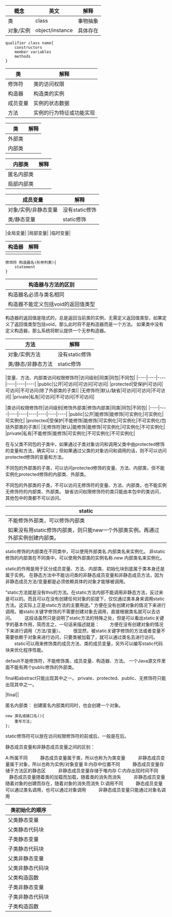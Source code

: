 
|概念|英文|解释|
|----|----|----|
|类|class|事物抽象|
|对象/实例|object/instance|具体存在|

```
qualifier class name{
	constructors
	member variables
	methods
}
```

|类|解释|
|----|----|
|修饰符|类的访问权限|
|构造器|构造类的实例|
|成员变量|实例的状态数据|
|方法|实例的行为特征或功能实现|


|类|解释|
|----|----|
|外部类||
|内部类||

|内部类|解释|
|----|----|
|匿名内部类||
|局部内部类||



|成员变量|解释|
|----|----|
|对象/实例/非静态变量|没有static修饰|
|类/静态变量|static修饰|


|全局变量|
|局部变量|
|临时变量|

|构造器|解释|
|----|----|
|||
```
修饰符 构造器名(形参列表){
	statement
}
```

|构造器与方法的区别|
|----|
|构造器名必须与类名相同|
|构造器不能定义包括void的返回值类型|

构造器的返回值是隐式的，总是返回当前类的实例，无需定义返回值类型，如果定义了返回值类型包括void，那么此时将不是构造器而是一个方法。
如果类中没有定义构造器，那么系统将默认提供一个无参构造器。


|方法|解释|
|----|----|
|对象/实例方法|没有static修饰|
|类/静态/非静态方法|static修饰|


|变量、方法、内部类访问权限修饰符|访问级别|同类|同包|不同包|
|----|----|----|----|----|----|
|public|公开|可访问|可访问|可访问|
|protected|受保护|可访问|可访问|不可访问(除了外部类的子类)|
|无修饰符|默认/缺省|可访问|可访问|不可访问|
|private|私有|可访问|不可访问|不可访问|




|类访问权限修饰符|访问级别|修饰外部类|修饰内部类|同类|同包|不同包|
|----|----|----|----|----|----|----|----|
|public|公开|能修饰|能修饰|可实例化|可实例化|可实例化|
|protected|受保护|不能修饰|能修饰|可实例化|可实例化|不可实例化(包括外部类的子类)|
|无修饰符|默认|能修饰|能修饰|可实例化|可实例化|不可实例化|
|private|私有|不能修饰|能修饰|可实例化|不可实例化|不可实例化|


在与父类不同包的子类中，如果通过子类对象访问和调用父类中由protected修饰的变量和方法，确实可以；但如果通过父类的对象访问和调用的话，则不可以访问protected修饰的变量和方法。

不同包的外部类的子类，可以访问protected修饰的变量、方法、内部类，但不能实例化protected修饰的内部类、外部类。

不同包的外部类的子类，不可以访问无修饰符的变量、方法、内部类，也不能实例无修饰符的内部类、外部类。
缺省访问权限修饰符的类只能由本包中的类访问，其他包中的类都不可以访问。



|static|
|----|
|不能修饰外部类，可以修饰内部类|
|如果没有用static修饰内部类，则只能new一个外部类实例。再通过外部实例创建内部类。|



static修饰的内部类在不同类中，可以使用外部类名.内部类名来实例化。
非static修饰的内部类在不同类中，可以使用外部类的实例名称.new 内部类名来实例化。



static的作用是用于区分成员变量、方法、内部类、初始化块到底属于类本身还是属于实例。
在静态方法中不能访问类的非静态成员变量和非静态成员方法，因为非静态成员方法/变量都是必须依赖具体的对象才能够被调用。

“static方法就是没有this的方法。在static方法内部不能调用非静态方法，反过来是可以的。而且可以在没有创建任何对象的前提下，仅仅通过类本身来调用static方法。这实际上正是static方法的主要用途。”
方便在没有创建对象的情况下来进行调用。被static关键字修饰的不需要创建对象去调用，直接根据类名就可以去访问。
　　这段话虽然只是说明了static方法的特殊之处，但是可以看出static关键字的基本作用，简而言之，一句话来描述就是：
　　方便在没有创建对象的情况下来进行调用（方法/变量）。
　　很显然，被static关键字修饰的方法或者变量不需要依赖于对象来进行访问，只要类被加载了，就可以通过类名去进行访问。
　　static可以用来修饰类的成员方法、类的成员变量，另外可以编写static代码块来优化程序性能。



default不是修饰符，不能修饰类、成员变量、构造器、方法。
一个Java源文件里面不能有两个public修饰的外部类。

final和abstract只能出现其中之一。
private、protected、public、无修饰符只能出现其中之一。

|final||


匿名内部类：
创建匿名内部类的同时，也会创建一个对象。

```
new 类名或接口名(){
    重写方法;
};
```




static修饰符可以放在访问权限修饰符的前或后，一般是在后。



静态成员变量和非静态成员变量之间的区别：

A:所属不同
         静态成员变量属于类，所以也称为为类变量
         非静态成员变量属于对象，所以也称为实例/对象变量
B:内存中位置不同
         静态成员变量存储于方法区的静态区
         非静态成员变量存储于堆内存
C:内存出现时间不同
         静态成员变量随着类的加载而加载，随着类的消失而消失
         非静态成员变量随着对象的创建而存在，随着对象的消失而消失
D:调用不同
         静态成员变量可以通过类名调用，也可以通过对象调用
         非静态成员变量只能通过对象名调用



|类初始化的顺序|
|----|
|父类静态变量|
|父类静态代码块|
|子类静态变量|
|子类静态代码块|
|父类非静态变量|
|父类非静态代码块|
|父类构造函数|
|子类非静态变量|
|子类非静态代码块|
|子类构造函数





